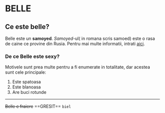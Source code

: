 # BELLE #
## Ce este belle? ##
Belle este un **samoyed**. *Samoyed*-ul( in romana scris samoed) este o rasa de caine ce provine din Rusia. Pentru mai multe informatii, intrati [aici](https://ro.wikipedia.org/wiki/Samoed).
### De ce Belle este sexy? ###
Motivele sunt prea multe pentru a fi enumerate in totalitate, dar acestea sunt cele principale: 
1. Este spatoasa
2. Este blanoasa
3. Are buci rotunde

---

~~Belle e fraiere~~ ==GRESIT==
`biel`
